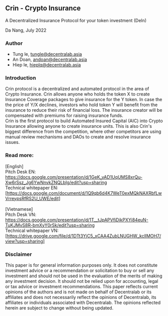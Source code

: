 ## Crin - Crypto Insurance

A Decentralized Insurance Protocol for your token investment (DeIn)


Da Nang, July 2022
### Author
- Tung le, tungle@decentralab.asia
- An Doan, andoan@decentralab.asia
- Hiep le, hieplq@decentralab.asia

### Introduction
Crin protocol is a decentralized and automated protocol in the area of Crypto Insurance. Crin allows anyone who holds the token X to create Insurance Coverage packages to give insurance for the Y token. In case the the price of Y/X declines, investors who hold token Y will benefit from the insurance to reduce their risk of financial loss. The insurance creator will be compensated with premiums for raising insurance funds.
<br/>
Crin is the first protocol to build Automated Insured Capital (AIC) into Crypto Insurance allowing anyone to create insurance units. This is also Crin's biggest difference from the competition, where other competitors are using manual review mechanisms and DAOs to create and resolve insurance issues.
### Read more:
[English]
<br/>
Pitch Desk EN: https://docs.google.com/presentation/d/1GeK_vAD1UqUMS8xrQu-Xw6rSsz_Jg6YwNnvkZNQLbIg/edit?usp=sharing
<br/>
Technical whitepaper EN: [https://docs.google.com/document/d/1Q9qb6d4K7WeT0exMQkNAXRbfLwVrreypsRfRS2U_UWE/edit]
<br/>
<br/>
[Vietnamese]
<br/>
Pitch Desk VN: https://docs.google.com/presentation/d/1T__tJpAPVfjDikPXYi84euN-TuKJMvS8R-bmXyY0rSk/edit?usp=sharing
<br/>
Technical whitepaper VN: [https://drive.google.com/file/d/1DTt3YjC5_xCAA4ZubLNUGHW_kcllMOH7/view?usp=sharing]

### Disclaimer
This paper is for general information purposes only. It does not constitute investment advice or a recommendation or solicitation to buy or sell any investment and should not be used in the evaluation of the merits of making any investment decision. It should not be relied upon for accounting, legal or tax advice or investment recommendations. This paper reflects current opinions of the authors and is not made on behalf of Decentralab or its affiliates and does not necessarily reflect the opinions of Decentralab, its affiliates or individuals associated with Decentralab. The opinions reflected herein are subject to change without being updated.
